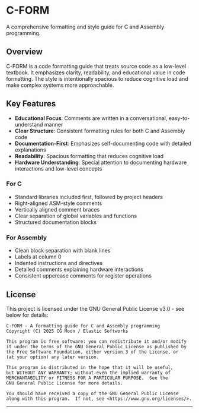 # C-FORM

A comprehensive formatting and style guide for C and Assembly programming.

## Overview

C-FORM is a code formatting guide that treats source code as a low-level textbook. It emphasizes clarity, readability, and educational value in code formatting. The style is intentionally spacious to reduce cognitive load and make complex systems more approachable.

## Key Features

- **Educational Focus**: Comments are written in a conversational, easy-to-understand manner
- **Clear Structure**: Consistent formatting rules for both C and Assembly code
- **Documentation-First**: Emphasizes self-documenting code with detailed explanations
- **Readability**: Spacious formatting that reduces cognitive load
- **Hardware Understanding**: Special attention to documenting hardware interactions and low-level concepts

### For C
- Standard libraries included first, followed by project headers
- Right-aligned ASM-style comments
- Vertically aligned comment braces
- Clear separation of global variables and functions
- Structured documentation blocks

### For Assembly
- Clean block separation with blank lines
- Labels at column 0
- Indented instructions and directives
- Detailed comments explaining hardware interactions
- Consistent uppercase comments for register operations

## License

This project is licensed under the GNU General Public License v3.0 - see below for details:

```text
C-FORM - A formatting guide for C and Assembly programming
Copyright (C) 2025 CG Moon / Elastic Softworks

This program is free software: you can redistribute it and/or modify
it under the terms of the GNU General Public License as published by
the Free Software Foundation, either version 3 of the License, or
(at your option) any later version.

This program is distributed in the hope that it will be useful,
but WITHOUT ANY WARRANTY; without even the implied warranty of
MERCHANTABILITY or FITNESS FOR A PARTICULAR PURPOSE.  See the
GNU General Public License for more details.

You should have received a copy of the GNU General Public License
along with this program.  If not, see <https://www.gnu.org/licenses/>.
```

---
